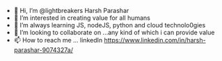 - 👋 Hi, I’m @lightbreakers Harsh Parashar
- 👀 I’m interested in creating value for all humans
- 🌱 I’m always learning JS, nodeJS, python and cloud technolo0gies
- 💞️ I’m looking to collaborate on ...any kind of which i can provide value
- 📫 How to reach me ... linkedIn https://www.linkedin.com/in/harsh-parashar-9074327a/

<!---
lightbreakers/lightbreakers is a ✨ special ✨ repository because its `README.md` (this file) appears on your GitHub profile.
You can click the Preview link to take a look at your changes.
--->
